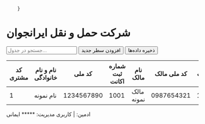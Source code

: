 
        }
</head>
<body>
    <div class="header">
        <div class="datetime" id="datetime"></div>
        <div class="stats" id="stats"></div>
    </div>
    <h1>شرکت حمل و نقل ایرانجوان</h1>
    <div class="actions">
        <input type="text" id="searchInput" placeholder="جستجو در جدول..." onkeyup="searchTable()">
        <button onclick="addRow()">افزودن سطر جدید</button>
        <button onclick="saveChanges()">ذخیره داده‌ها</button>
    </div>
    <table id="infoTable">
        <thead>
            <tr>
                <th>کد مشتری</th>
                <th>نام و نام خانوادگی</th>
                <th>کد ملی</th>
                <th>شماره ثبت اکانت</th>
                <th>نام مالک</th>
                <th>کد ملی مالک</th>
                <th>شماره پلاک</th>
                <th>تیک پرداخت</th>
                <th>تاریخ و ساعت ثبت</th>
            </tr>
        </thead>
        <tbody>
            <tr>
                <td contenteditable="true">1</td>
                <td contenteditable="true">نام نمونه</td>
                <td contenteditable="true">1234567890</td>
                <td contenteditable="true">1001</td>
                <td contenteditable="true">مالک نمونه</td>
                <td contenteditable="true">0987654321</td>
                <td contenteditable="true">12الف345</td>
                <td><input type="checkbox" onclick="updateStats()"></td>
                <td contenteditable="true">1402/10/01</td>
            </tr>
        </tbody>
    </table>
    <div class="footer">
        ادمین: <span id="stats"></span> | کاربری مدیریت: ***** ایمانی
    </div>
</body>
</html>
